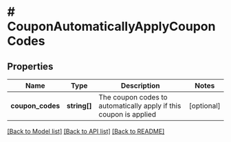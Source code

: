 # # CouponAutomaticallyApplyCouponCodes

## Properties

Name | Type | Description | Notes
------------ | ------------- | ------------- | -------------
**coupon_codes** | **string[]** | The coupon codes to automatically apply if this coupon is applied | [optional]

[[Back to Model list]](../../README.md#models) [[Back to API list]](../../README.md#endpoints) [[Back to README]](../../README.md)
